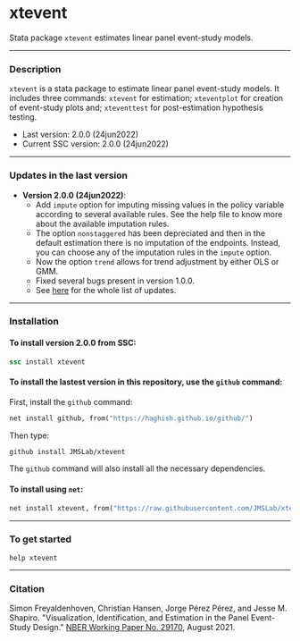 # xtevent

Stata package `xtevent` estimates linear panel event-study models.

-----------

### Description
`xtevent` is a stata package to estimate linear panel event-study models. It includes three commands: `xtevent` for estimation; `xteventplot` for creation of event-study plots and; `xteventtest` for post-estimation hypothesis testing. 


- Last version: 2.0.0 (24jun2022)
- Current SSC version: 2.0.0 (24jun2022)
-----------

### Updates in the last version
* **Version 2.0.0 (24jun2022)**:
    - Add `impute` option for imputing missing values in the policy variable according to several available rules. See the help file to know more about the available imputation rules. 
    - The option `nonstaggered` has been depreciated and then in the default estimation there is no imputation of the endpoints. Instead, you can choose any of the imputation rules in the `impute` option.
    - Now the option `trend` allows for trend adjustment by either OLS or GMM.
    - Fixed several bugs present in version 1.0.0.
    - See [here](https://github.com/JMSLab/xtevent/releases/tag/v2.0.0)  for the whole list of updates.
-----------

### Installation

#### To install version 2.0.0 from SSC:
```stata
ssc install xtevent
```

#### To install the lastest version in this repository, use the `github` command:
   First, install the `github` command:
```stata
net install github, from("https://haghish.github.io/github/")
```
   Then type:
```stata
github install JMSLab/xtevent
```

The `github` command will also install all the necessary dependencies.

#### To install using `net`:
```stata
net install xtevent, from("https://raw.githubusercontent.com/JMSLab/xtevent/master")
```
-----------

### To get started

`help xtevent`

-----------

### Citation

Simon Freyaldenhoven, Christian Hansen, Jorge Pérez Pérez, and Jesse M. Shapiro. "Visualization, Identification, and Estimation in the Panel Event-Study Design." [NBER Working Paper No. 29170](https://www.nber.org/papers/w29170),
August 2021.
